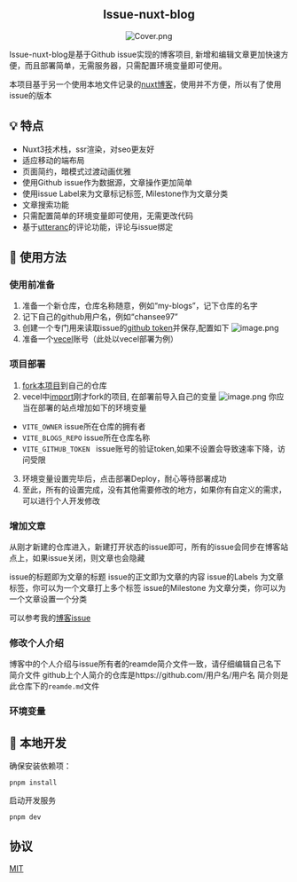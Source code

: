 

<div align="center">

## Issue-nuxt-blog

![Cover.png](https://s2.loli.net/2023/12/08/OINcU36A9tCyFYW.png)
</div>
Issue-nuxt-blog是基于Github issue实现的博客项目, 新增和编辑文章更加快速方便，而且部署简单，无需服务器，只需配置环境变量即可使用。

本项目基于另一个使用本地文件记录的[nuxt博客](https://github.com/chansee97/nuxt-blog)，使用并不方便，所以有了使用issue的版本

## 💡 特点
- Nuxt3技术栈，ssr渲染，对seo更友好
- 适应移动的端布局
- 页面简约，暗模式过渡动画优雅
- 使用Github issue作为数据源，文章操作更加简单
- 使用issue Label来为文章标记标签, Milestone作为文章分类
- 文章搜索功能
- 只需配置简单的环境变量即可使用，无需更改代码
- 基于[utteranc](https://utteranc.es/)的评论功能，评论与issue绑定


## 📖 使用方法

### 使用前准备
1. 准备一个新仓库，仓库名称随意，例如“my-blogs”，记下仓库的名字
2. 记下自己的github用户名，例如“chansee97”
3. 创建一个专门用来读取issue的[github token](https://github.com/settings/tokens/new)并保存,配置如下
![image.png](https://s2.loli.net/2023/12/08/v91ueNF7HItShA4.png)
4. 准备一个[vecel](https://vercel.com/)账号（此处以vecel部署为例）

### 项目部署
1. [fork本项目](https://github.com/chansee97/issue-nuxt-blog/fork)到自己的仓库
2. vecel中[import](https://vercel.com/new)刚才fork的项目, 在部署前导入自己的变量
![image.png](https://s2.loli.net/2023/12/08/HiDORUvM64oZy7Y.png)
你应当在部署的站点增加如下的环境变量
- `VITE_OWNER` issue所在仓库的拥有者
- `VITE_BLOGS_REPO` issue所在仓库名称
- `VITE_GITHUB_TOKEN ` issue账号的验证token,如果不设置会导致速率下降，访问受限
3. 环境变量设置完毕后，点击部署Deploy，耐心等待部署成功
4. 至此，所有的设置完成，没有其他需要修改的地方，如果你有自定义的需求，可以进行个人开发修改

### 增加文章

从刚才新建的仓库进入，新建打开状态的issue即可，所有的issue会同步在博客站点上，如果issue关闭，则文章也会隐藏

issue的标题即为文章的标题
issue的正文即为文章的内容
issue的Labels 为文章标签，你可以为一个文章打上多个标签
issue的Milestone 为文章分类，你可以为一个文章设置一个分类

可以参考我的[博客issue](https://github.com/chansee97/my-blogs/issues)

### 修改个人介绍
博客中的个人介绍与issue所有者的reamde简介文件一致，请仔细编辑自己名下简介文件
github上个人简介的仓库是https://github.com/用户名/用户名
简介则是此仓库下的`reamde.md`文件
### 环境变量


## 🔎 本地开发
确保安装依赖项：
```shell
pnpm install
```

启动开发服务
```shell
pnpm dev
```
## 协议
[MIT](LICENSE)
